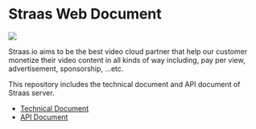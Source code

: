 # Straas Web Document
![](https://straas.io/images/Straas-logo.png)

Straas.io aims to be the best video cloud partner that help our customer monetize their video content in all kinds of way including, pay per view, advertisement, sponsorship, ...etc.

This repository includes the technical document and API document of Straas server.

* [Technical Document](https://github.com/Straas/Straas-web-document/wiki)
* [API Document](https://straas.github.io/Straas-web-document/)
